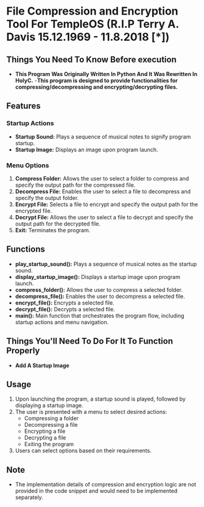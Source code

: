 # File Compression and Encryption Tool For TempleOS (R.I.P Terry A. Davis 15.12.1969 - 11.8.2018 [*])

## Things You Need To Know Before execution

- **This Program Was Originally Written In Python And It Was Rewritten In HolyC.**
-**This program is designed to provide functionalities for compressing/decompressing and encrypting/decrypting files.**

## Features

### Startup Actions

- **Startup Sound:** Plays a sequence of musical notes to signify program startup.
- **Startup Image:** Displays an image upon program launch.

### Menu Options

1. **Compress Folder:** Allows the user to select a folder to compress and specify the output path for the compressed file.
2. **Decompress File:** Enables the user to select a file to decompress and specify the output folder.
3. **Encrypt File:** Selects a file to encrypt and specify the output path for the encrypted file.
4. **Decrypt File:** Allows the user to select a file to decrypt and specify the output path for the decrypted file.
5. **Exit:** Terminates the program.

## Functions

- **play_startup_sound():** Plays a sequence of musical notes as the startup sound.
- **display_startup_image():** Displays a startup image upon program launch.
- **compress_folder():** Allows the user to compress a selected folder.
- **decompress_file():** Enables the user to decompress a selected file.
- **encrypt_file():** Encrypts a selected file.
- **decrypt_file():** Decrypts a selected file.
- **main():** Main function that orchestrates the program flow, including startup actions and menu navigation.

## Things You'll Need To Do For It To Function Properly

- **Add A Startup Image**

## Usage

1. Upon launching the program, a startup sound is played, followed by displaying a startup image.
2. The user is presented with a menu to select desired actions:
   - Compressing a folder
   - Decompressing a file
   - Encrypting a file
   - Decrypting a file
   - Exiting the program
3. Users can select options based on their requirements.

## Note

- The implementation details of compression and encryption logic are not provided in the code snippet and would need to be implemented separately.


